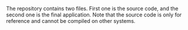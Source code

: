 The repository contains two files. First one is the source code, and the second one is the final application. Note that the source code is only for reference and cannot be compiled on other systems.
